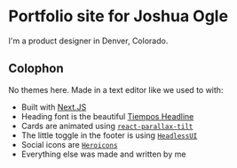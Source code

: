 # Portfolio site for Joshua Ogle
I'm a product designer in Denver, Colorado.

## Colophon
No themes here. Made in a text editor like we used to with:
- Built with [Next.JS](https://nextjs.org)
- Heading font is the beautiful [Tiempos Headline](https://klim.co.nz/retail-fonts/tiempos-headline/)
- Cards are animated using [`react-parallax-tilt`](https://www.npmjs.com/package/react-parallax-tilt)
- The little toggle in the footer is using [`HeadlessUI`](https://headlessui.com)
- Social icons are [`Heroicons`](https://heroicons.com)
- Everything else was made and written by me